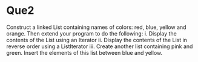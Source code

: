 # Que2

Construct a linked List containing names of colors: red, blue, yellow and orange. Then extend your program to do the following:
i. Display the contents of the List using an Iterator
ii. Display the contents of the List in reverse order using a ListIterator
iii. Create another list containing pink and green. Insert the elements of this list between blue and yellow.